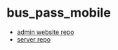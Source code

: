 # bus_pass_mobile
- [admin website repo](https://github.com/Algorithmics-001/bus-pass-web)
- [server repo](https://github.com/Algorithmics-001/bus-pass-server)

